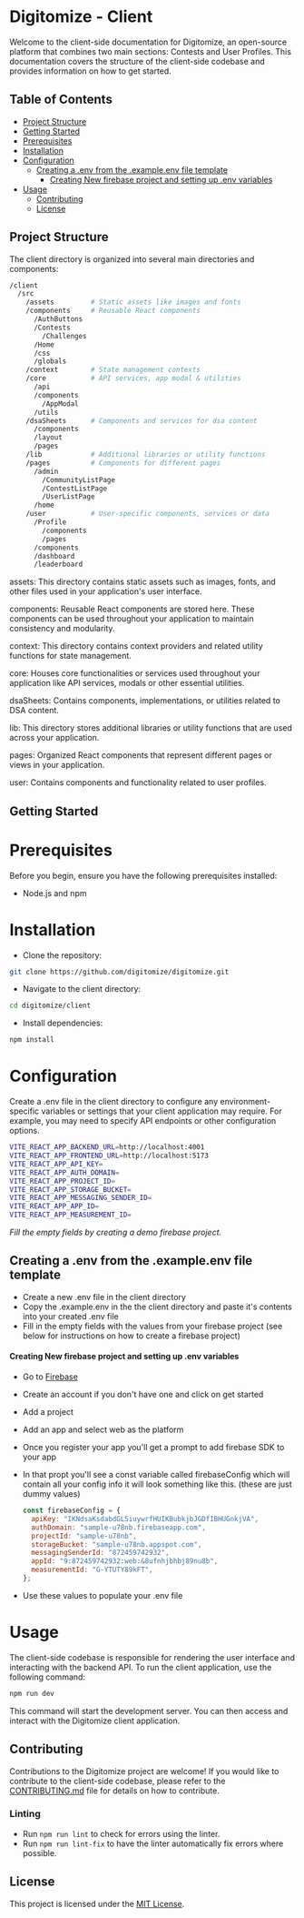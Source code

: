 # Digitomize - Client

Welcome to the client-side documentation for Digitomize, an open-source platform that combines two main sections: Contests and User Profiles. This documentation covers the structure of the client-side codebase and provides information on how to get started.

## Table of Contents

- [Project Structure](#project-structure)
- [Getting Started](#getting-started)
- [Prerequisites](#prerequisites)
- [Installation](#installation)
- [Configuration](#configuration)
  - [Creating a .env from the .example.env file template](#creating-a-env-from-the-exampleenv-file-template)
    - [Creating New firebase project and setting up .env variables](#creating-new-firebase-project-and-setting-up-env-variables)
- [Usage](#usage)
  - [Contributing](#contributing)
  - [License](#license)

## Project Structure

The client directory is organized into several main directories and components:

```bash
/client
  /src
    /assets         # Static assets like images and fonts
    /components     # Reusable React components
      /AuthButtons
      /Contests
        /Challenges
      /Home
      /css
      /globals
    /context        # State management contexts
    /core           # API services, app modal & utilities
      /api
      /components
        /AppModal
      /utils
    /dsaSheets      # Components and services for dsa content
      /components
      /layout
      /pages
    /lib            # Additional libraries or utility functions
    /pages          # Components for different pages
      /admin
        /CommunityListPage
        /ContestListPage
        /UserListPage
      /home
    /user           # User-specific components, services or data
      /Profile
        /components
        /pages
      /components
      /dashboard
      /leaderboard
```

assets: This directory contains static assets such as images, fonts, and other files used in your application's user interface.

components: Reusable React components are stored here. These components can be used throughout your application to maintain consistency and modularity.

context: This directory contains context providers and related utility functions for state management.

core: Houses core functionalities or services used throughout your application like API services, modals or other essential utilities.

dsaSheets: Contains components, implementations, or utilities related to DSA content.

lib: This directory stores additional libraries or utility functions that are used across your application.

pages: Organized React components that represent different pages or views in your application.

user: Contains components and functionality related to user profiles.

## Getting Started

# Prerequisites

Before you begin, ensure you have the following prerequisites installed:

- Node.js and npm

# Installation

- Clone the repository:

```bash
git clone https://github.com/digitomize/digitomize.git
```

- Navigate to the client directory:

```bash
cd digitomize/client
```

- Install dependencies:

```bash
npm install
```

# Configuration

Create a .env file in the client directory to configure any environment-specific variables or settings that your client application may require. For example, you may need to specify API endpoints or other configuration options.

```bash
VITE_REACT_APP_BACKEND_URL=http://localhost:4001
VITE_REACT_APP_FRONTEND_URL=http://localhost:5173
VITE_REACT_APP_API_KEY=
VITE_REACT_APP_AUTH_DOMAIN=
VITE_REACT_APP_PROJECT_ID=
VITE_REACT_APP_STORAGE_BUCKET=
VITE_REACT_APP_MESSAGING_SENDER_ID=
VITE_REACT_APP_APP_ID=
VITE_REACT_APP_MEASUREMENT_ID=
```

_Fill the empty fields by creating a demo firebase project._

## Creating a .env from the .example.env file template

- Create a new .env file in the client directory
- Copy the .example.env in the the client directory and paste it's contents into your created .env file
- Fill in the empty fields with the values from your firebase project (see below for instructions on how to create a firebase project)

#### Creating New firebase project and setting up .env variables

- Go to [Firebase](https://firebase.google.com/)
- Create an account if you don't have one and click on get started
- Add a project
- Add an app and select web as the platform
- Once you register your app you'll get a prompt to add firebase SDK to your app
- In that propt you'll see a const variable called firebaseConfig which will contain all your config info it will look something like this. (these are just dummy values)

  ```javascript
  const firebaseConfig = {
    apiKey: "IKNdsaKsdabdGL5iuywrfHUIKBubkjbJGDfIBHUGnkjVA",
    authDomain: "sample-u78nb.firebaseapp.com",
    projectId: "sample-u78nb",
    storageBucket: "sample-u78nb.appspot.com",
    messagingSenderId: "872459742932",
    appId: "9:872459742932:web:&8ufnhjbhbj89nu8b",
    measurementId: "G-YTUTY89kFT",
  };
  ```

- Use these values to populate your .env file

# Usage

The client-side codebase is responsible for rendering the user interface and interacting with the backend API. To run the client application, use the following command:

```bash
npm run dev
```

This command will start the development server. You can then access and interact with the Digitomize client application.

## Contributing

Contributions to the Digitomize project are welcome! If you would like to contribute to the client-side codebase, please refer to the [CONTRIBUTING.md](../CONTRIBUTING.md) file for details on how to contribute.

### Linting
- Run `npm run lint` to check for errors using the linter.
- Run `npm run lint-fix` to have the linter automatically fix errors where possible.

## License

This project is licensed under the [MIT License](../LICENSE).
